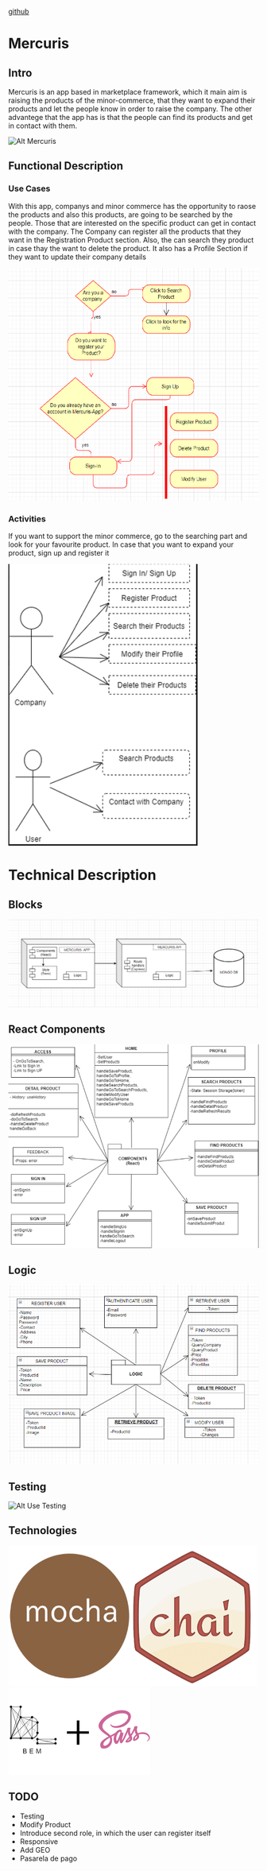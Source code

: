 [github](https://github.com/Marta108) 

# Mercuris

## Intro

Mercuris is an app based in marketplace framework, which it main aim is raising the products of the minor-commerce, that they want to expand their products and let the people know in order to raise the company. The other advantege that the app has is that the people can find its products and get in contact with them.

![Alt Mercuris](https://media.giphy.com/media/QXOe1ab3hLHzc9Gwgq/giphy.gif)

## Functional Description

### Use Cases

With this app, companys and minor commerce  has the opportunity to raose the products and also this products, are going to be searched by the people. Those that are interested on the specific product can get in contact with the company. The Company can register all the products that they want in the Registration Product section. Also, the can search they product in case thay the want to delete the product. It also has a Profile Section if they want to update their company details

![Alt Use Cases](./diagram.png)

### Activities

If you want to support the minor commerce, go to the searching part and look for your favourite product. In case that you want to expand your product, sign up and register it

![Alt Use Activities](./roluser.png)

# Technical Description

## Blocks

![Alt Use Blocks](./block.png)
## React Components

![Alt Use React Components](./components.png)
## Logic

![Alt Use Logic](./logic.png)

## Testing
![Alt Use Testing](./testing.png)

## Technologies
![Alt Use MochaChai](./mochachai.png)
![Alt Use React](./bemsass.png)

## TODO
- Testing
- Modify Product
- Introduce second role, in which the user can register itself
- Responsive
- Add GEO
- Pasarela de pago